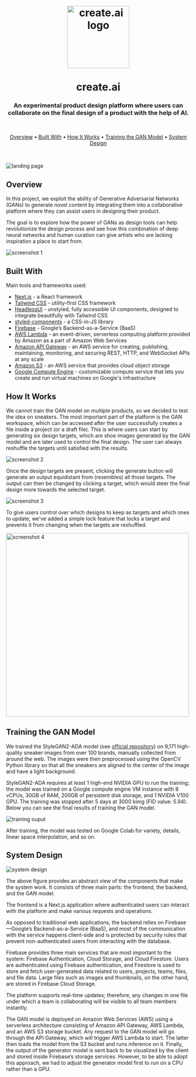 <h1 align="center">
  <br>
  <img src="https://raw.githubusercontent.com/karamhawili/create-dot-ai/main/assets/logo.png" alt="create.ai logo" width="170">
  <br>
  <br>
  create.ai
  <br>
</h1>
<h3 align="center">An experimental product design platform where users can collaborate on the final design of a product with the help of AI.</h3>
<br>
<p align="center">
  <a href="#overview">Overview</a> •
  <a href="#built-with">Built With</a> •
  <a href="#how-it-works">How It Works</a> •
  <a href="#training-the-gan-model">Training the GAN Model</a> •
  <a href="#system-design">System Design</a>
</p>
<br>

![landing page](https://raw.githubusercontent.com/karamhawili/create-dot-ai/main/assets/landing-preview.png)

## Overview

In this project, we exploit the ability of Generative Adversarial Networks (GANs) to generate novel content by integrating them into a collaborative platform where they can assist users in designing their product.

The goal is to explore how the power of GANs as design tools can help revolutionize the design process and see how this combination of deep neural networks and human curation can give artists who are lacking inspiration a place to start from.

![screenshot 1](https://raw.githubusercontent.com/karamhawili/create-dot-ai/main/assets/overview.gif)

## Built With

Main tools and frameworks used:

- [Next.js](https://nextjs.org/) - a React framework
- [Tailwind CSS](https://tailwindcss.com/) - utility-first CSS framework
- [HeadlessUI](https://headlessui.com/) - unstyled, fully accessible UI components, designed to integrate beautifully with Tailwind CSS
- [styled-components](https://styled-components.com/) - a CSS-in-JS library
- [Firebase](https://firebase.google.com/) - Google’s Backend-as-a-Service (BaaS)
- [AWS Lambda](https://aws.amazon.com/lambda/) - an event-driven, serverless computing platform provided by Amazon as a part of Amazon Web Services
- [Amazon API Gateway](https://aws.amazon.com/api-gateway/) - an AWS service for creating, publishing, maintaining, monitoring, and securing REST, HTTP, and WebSocket APIs at any scale
- [Amazon S3](https://aws.amazon.com/s3/) - an AWS service that provides cloud object storage
- [Google Compute Engine](https://cloud.google.com/compute) - customizable compute service that lets you create and run virtual machines on Google's infrastructure

## How It Works

We cannot train the GAN model on multiple products, so we decided to test the idea on sneakers. The most important part of the platform is the GAN workspace, which can be accessed after the user successfully creates a file inside a project (or a draft file). This is where users can start by generating six design targets, which are shoe images generated by the GAN model and are later used to control the final design. The user can always reshuffle the targets until satisfied with the results.

![screenshot 2](https://raw.githubusercontent.com/karamhawili/create-dot-ai/main/assets/demo-targets.gif)

Once the design targets are present, clicking the generate button will generate an output equidistant from (resembles) all those targets. The output can then be changed by clicking a target, which would steer the final design more towards the selected target.

![screenshot 3](https://raw.githubusercontent.com/karamhawili/create-dot-ai/main/assets/demo-output.gif)

To give users control over which designs to keep as targets and which ones to update, we've added a simple lock feature that locks a target and prevents it from changing when the targets are reshuffled.

<img src="https://raw.githubusercontent.com/karamhawili/create-dot-ai/main/assets/demo-lock-targets.gif" alt="screenshot 4" width="500" />

## Training the GAN Model

We trained the StyleGAN2-ADA model (see [official repository](https://github.com/NVlabs/stylegan2-ada-pytorch)) on 9,171 high-quality sneaker images from over 100 brands, manually collected from around the web. The images were then preprocessed using the OpenCV Python library so that all the sneakers are aligned to the center of the image and have a light background.

StyleGAN2-ADA requires at least 1 high-end NVIDIA GPU to run the training; the model was trained on a Google compute engine VM instance with 8 vCPUs, 30GB of RAM, 200GB of persistent disk storage, and 1 NVIDIA V100 GPU. The training was stopped after 5 days at 3000 kimg (FID value: 5.94). Below you can see the final results of training the GAN model.

![training ouput](https://raw.githubusercontent.com/karamhawili/create-dot-ai/main/assets/training-fakes-final.jpg)

After training, the model was tested on Google Colab for variety, details, linear space interpolation, and so on.

## System Design

![system design](https://raw.githubusercontent.com/karamhawili/create-dot-ai/main/assets/system-architecture.png)

The above figure provides an abstract view of the components that make the system work. It consists of three main parts: the frontend, the backend, and the GAN model.

The frontend is a Next.js application where authenticated users can interact with the platform and make various requests and operations.

As opposed to traditional web applications, the backend relies on Firebase—Google’s Backend-as-a-Service (BaaS), and most of the communication with the service happens client-side and is protected by security rules that prevent non-authenticated users from interacting with the database.

Firebase provides three main services that are most important to the system: Firebase Authentication, Cloud Storage, and Cloud Firestore. Users are authenticated using Firebase authentication, and Firestore is used to store and fetch user-generated data related to users, projects, teams, files, and file data. Large files such as images and thumbnails, on the other hand, are stored in Firebase Cloud Storage.

The platform supports real-time updates; therefore, any changes in one file under which a team is collaborating will be visible to all team members instantly.

The GAN model is deployed on Amazon Web Services (AWS) using a serverless architecture consisting of Amazon API Gateway, AWS Lambda, and an AWS S3 storage bucket. Any request to the GAN model will go through the API Gateway, which will trigger AWS Lambda to start. The latter then loads the model from the S3 bucket and runs inference on it. Finally, the output of the generator model is sent back to be visualized by the client and stored inside Firebase’s storage services. However, to be able to adopt this approach, we had to adjust the generator model first to run on a CPU rather than a GPU.
